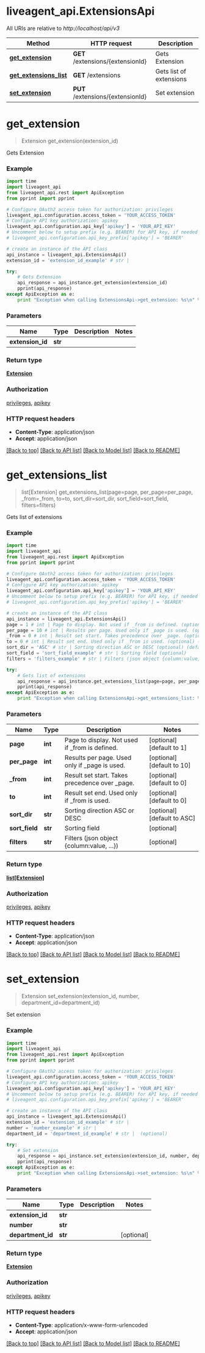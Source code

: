 # liveagent_api.ExtensionsApi

All URIs are relative to *http://localhost/api/v3*

Method | HTTP request | Description
------------- | ------------- | -------------
[**get_extension**](ExtensionsApi.md#get_extension) | **GET** /extensions/{extensionId} | Gets Extension
[**get_extensions_list**](ExtensionsApi.md#get_extensions_list) | **GET** /extensions | Gets list of extensions
[**set_extension**](ExtensionsApi.md#set_extension) | **PUT** /extensions/{extensionId} | Set extension


# **get_extension**
> Extension get_extension(extension_id)

Gets Extension

### Example 
```python
import time
import liveagent_api
from liveagent_api.rest import ApiException
from pprint import pprint

# Configure OAuth2 access token for authorization: privileges
liveagent_api.configuration.access_token = 'YOUR_ACCESS_TOKEN'
# Configure API key authorization: apikey
liveagent_api.configuration.api_key['apikey'] = 'YOUR_API_KEY'
# Uncomment below to setup prefix (e.g. BEARER) for API key, if needed
# liveagent_api.configuration.api_key_prefix['apikey'] = 'BEARER'

# create an instance of the API class
api_instance = liveagent_api.ExtensionsApi()
extension_id = 'extension_id_example' # str | 

try: 
    # Gets Extension
    api_response = api_instance.get_extension(extension_id)
    pprint(api_response)
except ApiException as e:
    print "Exception when calling ExtensionsApi->get_extension: %s\n" % e
```

### Parameters

Name | Type | Description  | Notes
------------- | ------------- | ------------- | -------------
 **extension_id** | **str**|  | 

### Return type

[**Extension**](Extension.md)

### Authorization

[privileges](../README.md#privileges), [apikey](../README.md#apikey)

### HTTP request headers

 - **Content-Type**: application/json
 - **Accept**: application/json

[[Back to top]](#) [[Back to API list]](../README.md#documentation-for-api-endpoints) [[Back to Model list]](../README.md#documentation-for-models) [[Back to README]](../README.md)

# **get_extensions_list**
> list[Extension] get_extensions_list(page=page, per_page=per_page, _from=_from, to=to, sort_dir=sort_dir, sort_field=sort_field, filters=filters)

Gets list of extensions

### Example 
```python
import time
import liveagent_api
from liveagent_api.rest import ApiException
from pprint import pprint

# Configure OAuth2 access token for authorization: privileges
liveagent_api.configuration.access_token = 'YOUR_ACCESS_TOKEN'
# Configure API key authorization: apikey
liveagent_api.configuration.api_key['apikey'] = 'YOUR_API_KEY'
# Uncomment below to setup prefix (e.g. BEARER) for API key, if needed
# liveagent_api.configuration.api_key_prefix['apikey'] = 'BEARER'

# create an instance of the API class
api_instance = liveagent_api.ExtensionsApi()
page = 1 # int | Page to display. Not used if _from is defined. (optional) (default to 1)
per_page = 10 # int | Results per page. Used only if _page is used. (optional) (default to 10)
_from = 0 # int | Result set start. Takes precedence over _page. (optional) (default to 0)
to = 0 # int | Result set end. Used only if _from is used. (optional) (default to 0)
sort_dir = 'ASC' # str | Sorting direction ASC or DESC (optional) (default to ASC)
sort_field = 'sort_field_example' # str | Sorting field (optional)
filters = 'filters_example' # str | Filters (json object {column:value, ...}) (optional)

try: 
    # Gets list of extensions
    api_response = api_instance.get_extensions_list(page=page, per_page=per_page, _from=_from, to=to, sort_dir=sort_dir, sort_field=sort_field, filters=filters)
    pprint(api_response)
except ApiException as e:
    print "Exception when calling ExtensionsApi->get_extensions_list: %s\n" % e
```

### Parameters

Name | Type | Description  | Notes
------------- | ------------- | ------------- | -------------
 **page** | **int**| Page to display. Not used if _from is defined. | [optional] [default to 1]
 **per_page** | **int**| Results per page. Used only if _page is used. | [optional] [default to 10]
 **_from** | **int**| Result set start. Takes precedence over _page. | [optional] [default to 0]
 **to** | **int**| Result set end. Used only if _from is used. | [optional] [default to 0]
 **sort_dir** | **str**| Sorting direction ASC or DESC | [optional] [default to ASC]
 **sort_field** | **str**| Sorting field | [optional] 
 **filters** | **str**| Filters (json object {column:value, ...}) | [optional] 

### Return type

[**list[Extension]**](Extension.md)

### Authorization

[privileges](../README.md#privileges), [apikey](../README.md#apikey)

### HTTP request headers

 - **Content-Type**: application/json
 - **Accept**: application/json

[[Back to top]](#) [[Back to API list]](../README.md#documentation-for-api-endpoints) [[Back to Model list]](../README.md#documentation-for-models) [[Back to README]](../README.md)

# **set_extension**
> Extension set_extension(extension_id, number, department_id=department_id)

Set extension

### Example 
```python
import time
import liveagent_api
from liveagent_api.rest import ApiException
from pprint import pprint

# Configure OAuth2 access token for authorization: privileges
liveagent_api.configuration.access_token = 'YOUR_ACCESS_TOKEN'
# Configure API key authorization: apikey
liveagent_api.configuration.api_key['apikey'] = 'YOUR_API_KEY'
# Uncomment below to setup prefix (e.g. BEARER) for API key, if needed
# liveagent_api.configuration.api_key_prefix['apikey'] = 'BEARER'

# create an instance of the API class
api_instance = liveagent_api.ExtensionsApi()
extension_id = 'extension_id_example' # str | 
number = 'number_example' # str | 
department_id = 'department_id_example' # str |  (optional)

try: 
    # Set extension
    api_response = api_instance.set_extension(extension_id, number, department_id=department_id)
    pprint(api_response)
except ApiException as e:
    print "Exception when calling ExtensionsApi->set_extension: %s\n" % e
```

### Parameters

Name | Type | Description  | Notes
------------- | ------------- | ------------- | -------------
 **extension_id** | **str**|  | 
 **number** | **str**|  | 
 **department_id** | **str**|  | [optional] 

### Return type

[**Extension**](Extension.md)

### Authorization

[privileges](../README.md#privileges), [apikey](../README.md#apikey)

### HTTP request headers

 - **Content-Type**: application/x-www-form-urlencoded
 - **Accept**: application/json

[[Back to top]](#) [[Back to API list]](../README.md#documentation-for-api-endpoints) [[Back to Model list]](../README.md#documentation-for-models) [[Back to README]](../README.md)

